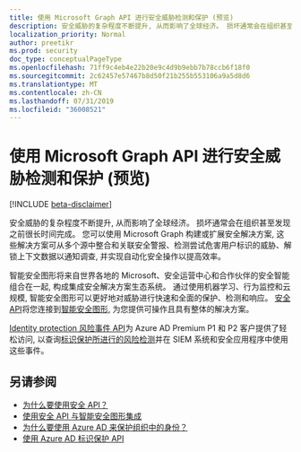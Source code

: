 ```yaml
---
title: 使用 Microsoft Graph API 进行安全威胁检测和保护 (预览)
description: 安全威胁的复杂程度不断提升, 从而影响了全球经济。 损坏通常会在组织甚至发现之前很长时间完成。 您可以使用 Microsoft Graph 构建或扩展安全解决方案, 这些解决方案可从多个源中整合和关联安全警报、检测尝试危害用户标识的威胁、解锁上下文数据以通知调查, 并实现自动化安全操作以提高效率。
localization_priority: Normal
author: preetikr
ms.prod: security
doc_type: conceptualPageType
ms.openlocfilehash: 71ff9c4eb4e22b20e9c4d9b9ebb7b78ccb6f18f0
ms.sourcegitcommit: 2c62457e57467b8d50f21b255b553106a9a5d8d6
ms.translationtype: MT
ms.contentlocale: zh-CN
ms.lasthandoff: 07/31/2019
ms.locfileid: "36008521"
---
```

# <a name="use-the-microsoft-graph-api-for-security-threat-detection-and-protection-preview"></a>使用 Microsoft Graph API 进行安全威胁检测和保护 (预览)

[!INCLUDE [beta-disclaimer](../../includes/beta-disclaimer.md)]

安全威胁的复杂程度不断提升, 从而影响了全球经济。 损坏通常会在组织甚至发现之前很长时间完成。 您可以使用 Microsoft Graph 构建或扩展安全解决方案, 这些解决方案可从多个源中整合和关联安全警报、检测尝试危害用户标识的威胁、解锁上下文数据以通知调查, 并实现自动化安全操作以提高效率。

智能安全图形将来自世界各地的 Microsoft、安全运营中心和合作伙伴的安全智能组合在一起, 构成集成安全解决方案生态系统。 通过使用机器学习、行为监控和云规模, 智能安全图形可以更好地对威胁进行快速和全面的保护、检测和响应。 [安全 API](security-api-overview.md)将您连接到[智能安全图形](https://www.microsoft.com/en-us/security/intelligence-security-api), 为您提供可操作且具有整体的解决方案。

[Identity protection 风险事件 API](identityprotection-root.md)为 Azure AD Premium P1 和 P2 客户提供了轻松访问, 以查询[标识保护所进行的风险检测](https://docs.microsoft.com/en-us/azure/active-directory/active-directory-identityprotection-graph-getting-started)并在 SIEM 系统和安全应用程序中使用这些事件。

## <a name="see-also"></a>另请参阅

- [为什么要使用安全 API？](/graph/security-concept-overview#why-use-the-security-api-and-connect-with-microsoft-intelligent-security-graph)
- [使用安全 API 与智能安全图形集成](security-api-overview.md)
- [为什么要使用 Azure AD 来保护组织中的身份？](/graph/security-concept-overview#why-use-azure-ad-to-protect-identities-in-your-organization)
- [使用 Azure AD 标识保护 API](identityprotection-root.md)
